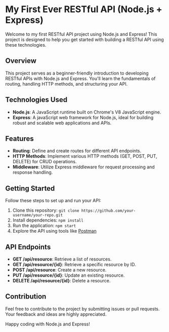 # My First Ever RESTful API (Node.js + Express)

Welcome to my first RESTful API project using Node.js and Express!
This project is designed to help you get started with building a RESTful API using these technologies.

## Overview

This project serves as a beginner-friendly introduction to developing RESTful APIs with Node.js and Express. 
You'll learn the fundamentals of routing, handling HTTP methods, and structuring your API.

## Technologies Used

- **Node.js**: A JavaScript runtime built on Chrome's V8 JavaScript engine.
- **Express**: A javaScript web framework for Node.js, ideal for building robust and scalable web applications and APIs.

## Features

- **Routing**: Define and create routes for different API endpoints.
- **HTTP Methods**: Implement various HTTP methods (GET, POST, PUT, DELETE) for CRUD operations.
- **Middleware**: Utilize Express middleware for request processing and response handling.

## Getting Started

Follow these steps to set up and run your API:

1. Clone this repository: `git clone https://github.com/your-username/your-repo.git`
2. Install dependencies: `npm install`
3. Run the application: `npm start`
4. Explore the API using tools like [Postman](https://www.postman.com/)

## API Endpoints

- **GET /api/resource**: Retrieve a list of resources.
- **GET /api/resource/{id}**: Retrieve a specific resource by ID.
- **POST /api/resource**: Create a new resource.
- **PUT /api/resource/{id}**: Update an existing resource.
- **DELETE /api/resource/{id}**: Delete a resource.

## Contribution

Feel free to contribute to the project by submitting issues or pull requests. Your feedback and ideas are highly appreciated.

Happy coding with Node.js and Express!
